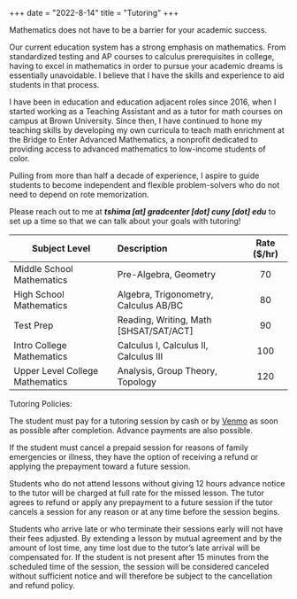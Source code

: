 +++
date = "2022-8-14"
title = "Tutoring"
+++

Mathematics does not have to be a barrier for your academic success.

Our current education system has a strong emphasis on mathematics. From standardized testing and AP courses to calculus prerequisites in college, having to excel in mathematics in order to pursue your academic dreams is essentially unavoidable. I believe that I have the skills and experience to aid students in that process.

I have been in education and education adjacent roles since 2016, when I started working as a Teaching Assistant and as a tutor for math courses on campus at Brown University. Since then, I have continued to hone my teaching skills by developing my own curricula to teach math enrichment at the Bridge to Enter Advanced Mathematics, a nonprofit dedicated to providing access to advanced mathematics to low-income students of color.

Pulling from more than half a decade of experience, I aspire to guide students to become independent and flexible problem-solvers who do not need to depend on rote memorization.

Please reach out to me at ***tshima [at] gradcenter [dot] cuny [dot] edu*** to set up a time so that we can talk about your goals with tutoring!

| Subject Level | Description | Rate ($/hr) |
| -----------  |    :---    | :---: |
| Middle School Mathematics   | Pre-Algebra, Geometry       | 70 |
| High School Mathematics   | Algebra, Trigonometry, Calculus AB/BC | 80 |
| Test Prep | Reading, Writing, Math [SHSAT/SAT/ACT] |  90 |
| Intro College Mathematics | Calculus I, Calculus II, Calculus III | 100 |
| Upper Level College Mathematics | Analysis, Group Theory, Topology | 120 |





Tutoring Policies:

The student must pay for a tutoring session by cash or by [Venmo](https://venmo.com/code?user_id=3490961111909966061&created=1670352653.043242&printed=1) as soon as possible after completion. Advance payments are also possible.

If the student must cancel a prepaid session for reasons of family emergencies or illness, they have the option of receiving a refund or applying the prepayment toward a future session.

Students who do not attend lessons without giving 12 hours advance notice to the tutor will be charged at full rate for the missed lesson. The tutor agrees to refund or apply any prepayment to a future session if the tutor cancels a session for any reason or at any time before the session begins.

Students who arrive late or who terminate their sessions early will not have their fees adjusted. By extending a lesson by mutual agreement and by the amount of lost time, any time lost due to the tutor’s late arrival will be compensated for. If the student is not present after 15 minutes from the scheduled time of the session, the session will be considered canceled without sufficient notice and will therefore be subject to the cancellation and refund policy.
